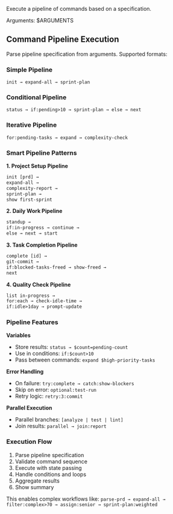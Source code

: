 Execute a pipeline of commands based on a specification.

Arguments: $ARGUMENTS

## Command Pipeline Execution

Parse pipeline specification from arguments. Supported formats:

### Simple Pipeline

`init → expand-all → sprint-plan`

### Conditional Pipeline

`status → if:pending>10 → sprint-plan → else → next`

### Iterative Pipeline

`for:pending-tasks → expand → complexity-check`

### Smart Pipeline Patterns

**1. Project Setup Pipeline**

```txt
init [prd] →
expand-all →
complexity-report →
sprint-plan →
show first-sprint
```

**2. Daily Work Pipeline**

```txt
standup →
if:in-progress → continue →
else → next → start
```

**3. Task Completion Pipeline**

```txt
complete [id] →
git-commit →
if:blocked-tasks-freed → show-freed →
next
```

**4. Quality Check Pipeline**

```txt
list in-progress →
for:each → check-idle-time →
if:idle>1day → prompt-update
```

### Pipeline Features

**Variables**

- Store results: `status → $count=pending-count`
- Use in conditions: `if:$count>10`
- Pass between commands: `expand $high-priority-tasks`

**Error Handling**

- On failure: `try:complete → catch:show-blockers`
- Skip on error: `optional:test-run`
- Retry logic: `retry:3:commit`

**Parallel Execution**

- Parallel branches: `[analyze | test | lint]`
- Join results: `parallel → join:report`

### Execution Flow

1. Parse pipeline specification
2. Validate command sequence
3. Execute with state passing
4. Handle conditions and loops
5. Aggregate results
6. Show summary

This enables complex workflows like:
`parse-prd → expand-all → filter:complex>70 → assign:senior → sprint-plan:weighted`
